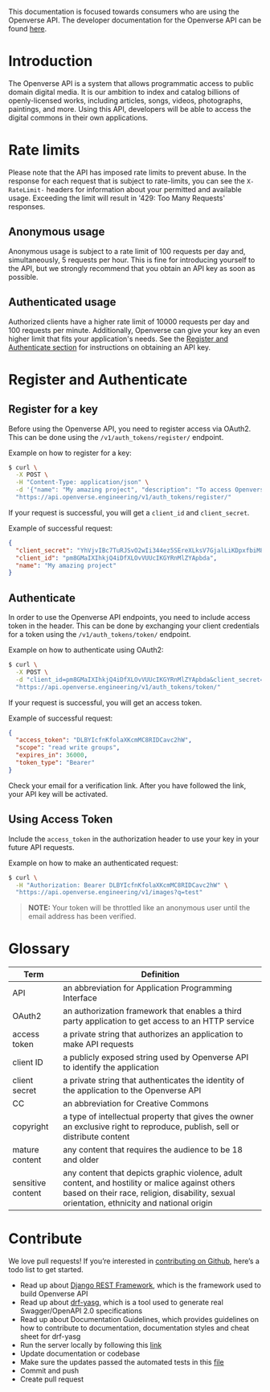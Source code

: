 This documentation is focused towards consumers who are using the Openverse API.
The developer documentation for the Openverse API can be found [here]().

# Introduction

The Openverse API is a system that allows programmatic access to public domain
digital media. It is our ambition to index and catalog billions of
openly-licensed works, including articles, songs, videos, photographs,
paintings, and more. Using this API, developers will be able to access the
digital commons in their own applications.

# Rate limits

Please note that the API has imposed rate limits to prevent abuse. In the
response for each request that is subject to rate-limits, you can see the
`X-RateLimit-` headers for information about your permitted and available usage.
Exceeding the limit will result in '429: Too Many Requests' responses.

## Anonymous usage

Anonymous usage is subject to a rate limit of 100 requests per day and,
simultaneously, 5 requests per hour. This is fine for introducing yourself to
the API, but we strongly recommend that you obtain an API key as soon as
possible.

## Authenticated usage

Authorized clients have a higher rate limit of 10000 requests per day and 100
requests per minute. Additionally, Openverse can give your key an even higher
limit that fits your application's needs. See the
[Register and Authenticate section](#section/Register-and-Authenticate) for
instructions on obtaining an API key.

# Register and Authenticate

## Register for a key

Before using the Openverse API, you need to register access via OAuth2. This can
be done using the `/v1/auth_tokens/register/` endpoint.

Example on how to register for a key:

```bash
$ curl \
  -X POST \
  -H "Content-Type: application/json" \
  -d '{"name": "My amazing project", "description": "To access Openverse API", "email": "user@example.com"}' \
  "https://api.openverse.engineering/v1/auth_tokens/register/"
```

If your request is successful, you will get a `client_id` and `client_secret`.

Example of successful request:

```json
{
  "client_secret": "YhVjvIBc7TuRJSvO2wIi344ez5SEreXLksV7GjalLiKDpxfbiM8qfUb5sNvcwFOhBUVzGNdzmmHvfyt6yU3aGrN6TAbMW8EOkRMOwhyXkN1iDetmzMMcxLVELf00BR2e",
  "client_id": "pm8GMaIXIhkjQ4iDfXLOvVUUcIKGYRnMlZYApbda",
  "name": "My amazing project"
}
```

## Authenticate

In order to use the Openverse API endpoints, you need to include access token in
the header. This can be done by exchanging your client credentials for a token
using the `/v1/auth_tokens/token/` endpoint.

Example on how to authenticate using OAuth2:

```bash
$ curl \
  -X POST \
  -d "client_id=pm8GMaIXIhkjQ4iDfXLOvVUUcIKGYRnMlZYApbda&client_secret=YhVjvIBc7TuRJSvO2wIi344ez5SEreXLksV7GjalLiKDpxfbiM8qfUb5sNvcwFOhBUVzGNdzmmHvfyt6yU3aGrN6TAbMW8EOkRMOwhyXkN1iDetmzMMcxLVELf00BR2e&grant_type=client_credentials" \
  "https://api.openverse.engineering/v1/auth_tokens/token/"
```

If your request is successful, you will get an access token.

Example of successful request:

```json
{
  "access_token": "DLBYIcfnKfolaXKcmMC8RIDCavc2hW",
  "scope": "read write groups",
  "expires_in": 36000,
  "token_type": "Bearer"
}
```

Check your email for a verification link. After you have followed the link, your
API key will be activated.

## Using Access Token

Include the `access_token` in the authorization header to use your key in your
future API requests.

Example on how to make an authenticated request:

```bash
$ curl \
  -H "Authorization: Bearer DLBYIcfnKfolaXKcmMC8RIDCavc2hW" \
  "https://api.openverse.engineering/v1/images?q=test"
```

> **NOTE:** Your token will be throttled like an anonymous user until the email
> address has been verified.

# Glossary

| Term              | Definition                                                                                                                                                                                    |
| ----------------- | --------------------------------------------------------------------------------------------------------------------------------------------------------------------------------------------- |
| API               | an abbreviation for Application Programming Interface                                                                                                                                         |
| OAuth2            | an authorization framework that enables a third party application to get access to an HTTP service                                                                                            |
| access token      | a private string that authorizes an application to make API requests                                                                                                                          |
| client ID         | a publicly exposed string used by Openverse API to identify the application                                                                                                                   |
| client secret     | a private string that authenticates the identity of the application to the Openverse API                                                                                                      |
| CC                | an abbreviation for Creative Commons                                                                                                                                                          |
| copyright         | a type of intellectual property that gives the owner an exclusive right to reproduce, publish, sell or distribute content                                                                     |
| mature content    | any content that requires the audience to be 18 and older                                                                                                                                     |
| sensitive content | any content that depicts graphic violence, adult content, and hostility or malice against others based on their race, religion, disability, sexual orientation, ethnicity and national origin |

# Contribute

We love pull requests! If you’re interested in
[contributing on Github](https://github.com/WordPress/openverse-api/blob/main/CONTRIBUTING.md),
here’s a todo list to get started.

- Read up about [Django REST Framework](https://www.django-rest-framework.org/),
  which is the framework used to build Openverse API
- Read up about [drf-yasg](https://drf-yasg.readthedocs.io/en/stable/), which is
  a tool used to generate real Swagger/OpenAPI 2.0 specifications
- Read up about Documentation Guidelines, which provides guidelines on how to
  contribute to documentation, documentation styles and cheat sheet for drf-yasg
- Run the server locally by following this
  [link](https://github.com/wordpress/openverse-api#running-the-server-locally)
- Update documentation or codebase
- Make sure the updates passed the automated tests in this
  [file](https://github.com/WordPress/openverse-api/blob/master/.github/workflows/integration-tests.yml)
- Commit and push
- Create pull request
